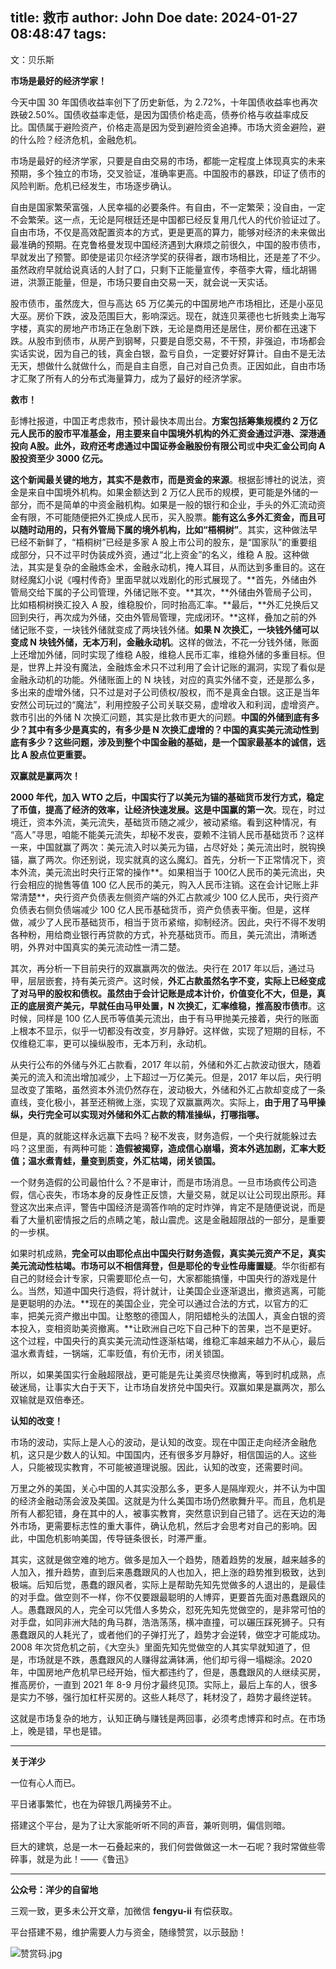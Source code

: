 title: 救市
author: John Doe
date: 2024-01-27 08:48:47
tags:
---
文：贝乐斯

**市场是最好的经济学家！**<!--more-->

今天中国 30 年国债收益率创下了历史新低，为 2.72%，十年国债收益率也再次跌破2.50%。国债收益率走低，是因为国债价格走高，债券价格与收益率成反比。国债属于避险资产，价格走高是因为受到避险资金追捧。市场大资金避险，避的什么险？经济危机，金融危机。

市场是最好的经济学家，只要是自由交易的市场，都能一定程度上体现真实的未来预期，多个独立的市场，交叉验证，准确率更高。中国股市的暴跌，印证了债市的风险判断。危机已经发生，市场逐步确认。

自由是国家繁荣富强，人民幸福的必要条件。有自由，不一定繁荣；没自由，一定不会繁荣。这一点，无论是阿根廷还是中国都已经反复用几代人的代价验证过了。自由市场，不仅是高效配置资本的方式，更是更高的算力，能够对经济的未来做出最准确的预期。在克鲁格曼发现中国经济遇到大麻烦之前很久，中国的股市债市，早就发出了预警。即使是诺贝尔经济学奖的获得者，跟市场相比，还是差了不少。虽然政府早就给说真话的人封了口，只剩下正能量宣传，李蓓李大霄，缅北胡锡进，洪灏正能量，但是，市场只要自由交易一天，就会说一天实话。

股市债市，虽然庞大，但与高达 65 万亿美元的中国房地产市场相比，还是小巫见大巫。房价下跌，波及范围巨大，影响深远。现在，就连贝莱德也七折贱卖上海写字楼，真实的房地产市场正在急剧下跌，无论是商用还是居住，房价都在迅速下跌。从股市到债市，从房产到钢琴，只要是自愿交易，不干预，非强迫，市场都会实话实说，因为自己的钱，真金白银，盈亏自负，一定要好好算计。自由不是无法无天，想做什么就做什么，而是自主自愿，自己对自己负责。正因如此，自由市场才汇聚了所有人的分布式海量算力，成为了最好的经济学家。

**救市！**

彭博社报道，中国正考虑救市，预计最快本周出台。**方案包括筹集规模约 2 万亿元人民币的股市平准基金，用主要来自中国境外机构的外汇资金通过沪港、深港通投向 A股。**此外，政府还考虑通过**中国证券金融股份有限公司**或**中央汇金公司向 A 股投资至少 3000 亿元。**

**这个新闻最关键的地方，其实不是救市，而是资金的来源**。根据彭博社的说法，资金是来自中国境外机构。如果金额达到 2 万亿人民币的规模，更可能是外储的一部分，而不是简单的中资金融机构。如果是一般的银行和企业，手头的外汇流动资金有限，不可能随便把外汇换成人民币，买入股票。**能有这么多外汇资金，而且可以随时动用的，只有外管局下属的境外机构，比如“梧桐树”**。其实，这种做法早已经不新鲜了，“梧桐树”已经是多家 A 股上市公司的股东，是“国家队”的重要组成部分，只不过平时伪装成外资，通过“北上资金”的名义，维稳 A 股。这种做法，其实是复杂的金融炼金术，金融永动机，掩人耳目，从而达到多重目的。这在财经魔幻小说《嘎村传奇》里面早就以戏剧化的形式展现了。**首先，外储由外管局交给下属的子公司管理，外储记账不变。**其次，**外储由外管局子公司，比如梧桐树换汇投入 A 股，维稳股价，同时抬高汇率。**最后，**外汇兑换后又回到央行，再次成为外储，交由外管局管理，完成闭环。**这样，叠加之前的外储记账不变，一块钱外储就变成了两块钱外储。**如果 N 次换汇，一块钱外储可以变成 N 块钱外储，无本万利，金融永动机**。这样的做法，不花一分钱外储，账面上还增加外储，同时实现了维稳 A股，维稳人民币汇率，维稳外储的多重目标。但是，世界上并没有魔法，金融炼金术只不过利用了会计记账的漏洞，实现了看似是金融永动机的功能。外储账面上的 N 块钱，对应的真实外储不变，还是那么多，多出来的虚增外储，只不过是对子公司债权/股权，而不是真金白银。这正是当年安然公司玩过的“魔法”，利用控股子公司关联交易，虚增收入和利润，虚增资产。救市引出的外储 N 次换汇问题，其实是比救市更大的问题。**中国的外储到底有多少？其中有多少是真实的，有多少是 N 次换汇虚增的？中国的真实美元流动性到底有多少？这些问题，涉及到整个中国金融的基础，是一个国家最基本的诚信，远比 A 股点位更重要。**

**双赢就是赢两次！**

**2000 年代，加入 WTO 之后，中国实行了以美元为锚的基础货币发行方式，稳定了币值，提高了经济的效率，让经济快速发展。这是中国赢的第一次**。现在，时过境迁，资本外流，美元流失，基础货币随之减少，被动紧缩。看到这种情况，有 “高人”寻思，咱能不能美元流失，却秘不发丧，耍赖不注销人民币基础货币？这样一来，中国就赢了两次：美元流入时以美元为锚，占尽好处；美元流出时，脱钩换锚，赢了两次。你还别说，现实就真的这么魔幻。首先，分析一下正常情况下，资本外流，美元流出时央行正常的操作**。如果相当于 100亿人民币的美元流出，央行会相应的抛售等值 100 亿人民币的美元，购入人民币注销。这在会计记账上非常清楚**，央行资产负债表左侧资产端的外汇占款减少 100 亿人民币，央行资产负债表右侧负债端减少 100 亿人民币基础货币，资产负债表平衡。但是，这样做，减少了人民币基础货币，相当于货币紧缩，抑制经济。因此，央行不得不发明各种粉，用给商业银行再贷款的方式，补充基础货币。而且，美元流出，清晰透明，外界对中国真实的美元流动性一清二楚。

其次，再分析一下目前央行的双赢赢两次的做法。央行在 2017 年以后，通过马甲，层层嵌套，持有美元资产。这时候，**外汇占款虽然名字不变，实际上已经变成了对马甲的股权和债权。虽然由于会计记账是成本计价，价值变化不大，但是，真正的底层资产美元，早就任由马甲处置，N 次换汇，汇率维稳，推高股市债市**。这时候，同样是 100 亿人民币等值美元流出，由于有马甲抛美元接着，央行的账面上根本不显示，似乎一切都没有改变，岁月静好。这样做，实现了短期的目标，不仅维稳汇率，更可以操纵股市，无本万利，永动机。

从央行公布的外储与外汇占款看，2017 年以前，外储和外汇占款波动很大，随着美元的流入和流出增加减少，上下超过一万亿美元。但是，2017 年以后，央行明显改变了策略，虽然资本外流仍然存在，波动极大，外储和外汇占款却变成了一条直线，变化极小，甚至还稍微上涨，实现了双赢赢两次。实际上，**由于用了马甲操纵，央行完全可以实现对外储和外汇占款的精准操纵，打哪指哪。**

但是，真的就能这样永远赢下去吗？秘不发丧，财务造假，一个央行就能躲过去吗？这里面，有两种可能：**造假被揭穿，造成信心崩塌，资本外逃加剧，汇率大贬值；温水煮青蛙，量变到质变，外汇枯竭，闭关锁国。**

一个财务造假的公司最怕什么？不是审计，而是市场消息。一旦市场疯传公司造假，信心丧失，市场本身的反身性正反馈，大量交易，就足以让公司现出原形。拜登这次出来点评，警告中国经济是滴答作响的定时炸弹，肯定不是随便说说，而是看了大量机密情报之后的点睛之笔，敲山震虎。这是金融超限战的一部分，是重要的一步棋。

如果时机成熟，**完全可以由耶伦点出中国央行财务造假，真实美元资产不足，真实美元流动性枯竭。市场可以不相信拜登，但是耶伦的专业性毋庸置疑**。华尔街都有自己的财经会计专家，只需要耶伦点一句，大家都能搞懂，中国央行的游戏是什么。当然，知道中国央行造假，将计就计，让美国企业逐渐退出，撤资逃离，可能是更聪明的办法。**现在的美国企业，完全可以通过合法的方式，以官方的汇率，把美元资产撤出中国。让憨憨的德国人，阴阳蜡枪头的法国人，真金白银的资本投入，变相资助美资撤离。**让欧洲自己吃下自己种下的苦果，岂不是更好。这个过程，中国央行的真实美元流动性逐渐枯竭，维稳汇率越来越力不从心，最后温水煮青蛙，一锅端，汇率贬值，有价无市，闭关锁国。

所以，如果美国实行金融超限战，更可能是先让美资尽快撤离，等到时机成熟，点破迷局，让事实大白于天下，让市场自发挤兑中国央行。双赢如果是赢两次，那么双输就是双倍奉还。

**认知的改变！**

市场的波动，实际上是人心的波动，是认知的改变。现在中国正走向经济金融危机，这只是少数人的认知。中国国内，还有很多岁月静好，相信国运的人。这些人，只能被现实教育，不可能被道理说服。因此，认知的改变，还需要时间。

万里之外的美国，关心中国的人其实没那么多，更多人是隔岸观火，并不认为中国的经济金融动荡会波及美国。这就是为什么美国市场仍然歌舞升平。而且，危机是所有人都犯错，身在其中的人，被事实教育，突然意识到自己错了。远在天边的海外市场，更需要标志性的重大事件，确认危机，然后才会思考对自己的影响。因此，中国危机影响美国，传导链条很长，时滞严重。

其实，这就是做空难的地方。做多是加入一个趋势，随着趋势的发展，越来越多的人加入，推升趋势，直到后来愚蠢跟风的人也加入，把上涨的趋势推到极致，达到极端。后知后觉，愚蠢的跟风者，实际上是帮助先知先觉做多的人退出的，是最佳的对手盘。做空则不一样，你不仅要跟最聪明的人博弈，更要首先面对愚蠢跟风的人。愚蠢跟风的人，完全可以凭借人多势众，怼死先知先觉做空的，是非常可怕的对手盘，如同非洲大陆的角马群，浩浩荡荡，横冲直撞，可以碾压踩死狮子。只有愚蠢跟风的人耗光了，或者他们的子弹打光了，趋势才会逆转，做空才可能成功。2008 年次贷危机之前，《大空头》里面先知先觉做空的人其实早就知道了，但是，市场就是不跌，愚蠢跟风的人赚得盆满钵满，他们却亏得一塌糊涂。2020 年，中国房地产危机早已经开始，恒大都违约了，但是，愚蠢跟风的人继续买房，推高房价，一直到 2021 年 8-9 月份才最终见顶。实际上，最后上车的人，很多是实力不够，强行加杠杆买房的。这些人耗尽了，耗材没了，趋势才最终逆转。

这就是市场复杂的地方，认知正确与赚钱是两回事，必须考虑博弈和时点。在市场上，晚是错，早也是错。
- - -
**关于洋少**

一位有心人而已。

平日诸事繁忙，也在为碎银几两操劳不止。

搭建这个平台，是为了让大家能听听不同的声音，兼听则明，偏信则暗。

巨大的建筑，总是一木一石叠起来的，我们何尝做做这一木一石呢？我时常做些零碎事，就是为此！——《鲁迅》

---

**公众号：洋少的自留地** 

三观一致，更多未公开文章，加微信 **fengyu-ii** 有偿获取。

平台搭建不易，维护需要人力与资金，随缘赞赏，以示鼓励！

![赞赏码.jpg](/images/shang.jpg)